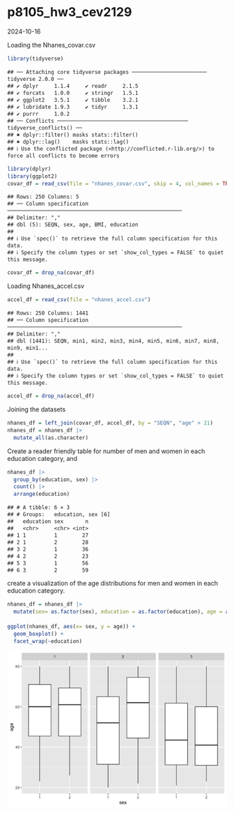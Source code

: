 p8105_hw3_cev2129
================
2024-10-16

Loading the Nhanes_covar.csv

``` r
library(tidyverse)
```

    ## ── Attaching core tidyverse packages ──────────────────────── tidyverse 2.0.0 ──
    ## ✔ dplyr     1.1.4     ✔ readr     2.1.5
    ## ✔ forcats   1.0.0     ✔ stringr   1.5.1
    ## ✔ ggplot2   3.5.1     ✔ tibble    3.2.1
    ## ✔ lubridate 1.9.3     ✔ tidyr     1.3.1
    ## ✔ purrr     1.0.2     
    ## ── Conflicts ────────────────────────────────────────── tidyverse_conflicts() ──
    ## ✖ dplyr::filter() masks stats::filter()
    ## ✖ dplyr::lag()    masks stats::lag()
    ## ℹ Use the conflicted package (<http://conflicted.r-lib.org/>) to force all conflicts to become errors

``` r
library(dplyr)
library(ggplot2)
covar_df = read_csv(file = "nhanes_covar.csv", skip = 4, col_names = TRUE, na = c(".", "NA", ""))
```

    ## Rows: 250 Columns: 5
    ## ── Column specification ────────────────────────────────────────────────────────
    ## Delimiter: ","
    ## dbl (5): SEQN, sex, age, BMI, education
    ## 
    ## ℹ Use `spec()` to retrieve the full column specification for this data.
    ## ℹ Specify the column types or set `show_col_types = FALSE` to quiet this message.

``` r
covar_df = drop_na(covar_df)
```

Loading Nhanes_accel.csv

``` r
accel_df = read_csv(file = "nhanes_accel.csv")
```

    ## Rows: 250 Columns: 1441
    ## ── Column specification ────────────────────────────────────────────────────────
    ## Delimiter: ","
    ## dbl (1441): SEQN, min1, min2, min3, min4, min5, min6, min7, min8, min9, min1...
    ## 
    ## ℹ Use `spec()` to retrieve the full column specification for this data.
    ## ℹ Specify the column types or set `show_col_types = FALSE` to quiet this message.

``` r
accel_df = drop_na(accel_df)
```

Joining the datasets

``` r
nhanes_df = left_join(covar_df, accel_df, by = "SEQN", "age" > 21)
nhanes_df = nhanes_df |>
  mutate_all(as.character) 
```

Create a reader friendly table for number of men and women in each
education category, and

``` r
nhanes_df |> 
  group_by(education, sex) |>      
  count() |>                      
  arrange(education)
```

    ## # A tibble: 6 × 3
    ## # Groups:   education, sex [6]
    ##   education sex       n
    ##   <chr>     <chr> <int>
    ## 1 1         1        27
    ## 2 1         2        28
    ## 3 2         1        36
    ## 4 2         2        23
    ## 5 3         1        56
    ## 6 3         2        59

create a visualization of the age distributions for men and women in
each education category.

``` r
nhanes_df = nhanes_df |>
  mutate(sex= as.factor(sex), education = as.factor(education), age = as.numeric(age))

ggplot(nhanes_df, aes(x= sex, y = age)) +   
  geom_boxplot() +           
  facet_wrap(~education)
```

![](p8105_hw3_cev2129_files/figure-gfm/unnamed-chunk-6-1.png)<!-- -->
